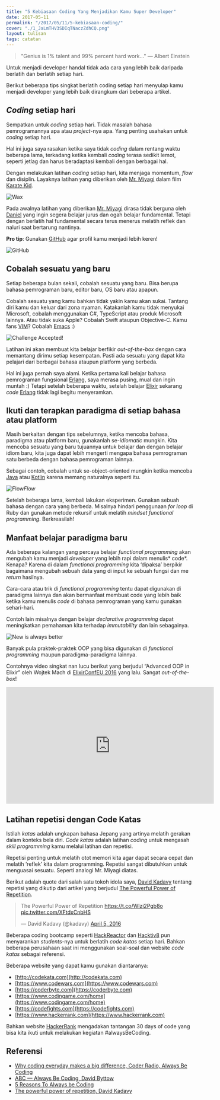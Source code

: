 ```yaml
---
title: "5 Kebiasaan Coding Yang Menjadikan Kamu Super Developer"
date: 2017-05-11
permalink: "/2017/05/11/5-kebiasaan-coding/"
cover: "./1_JaLmTHV3SDIqTNaczZdhCQ.png"
layout: tulisan
tags: catatan
---
```


> "Genius is 1% talent and 99% percent hard work…" — Albert Einstein

Untuk menjadi developer handal tidak ada cara yang lebih baik daripada berlatih dan berlatih setiap hari.

Berikut beberapa tips singkat berlatih coding setiap hari menyulap kamu menjadi developer yang lebih baik dirangkum dari beberapa artikel.

## _Coding_ setiap hari

Sempatkan untuk _coding_ setiap hari. Tidak masalah bahasa pemrogramannya apa atau _project_-nya apa. Yang penting usahakan untuk _coding_ setiap hari.

Hal ini juga saya rasakan ketika saya tidak _coding_ dalam rentang waktu beberapa lama, terkadang ketika kembali _coding_ terasa sedikit lemot, seperti jetlag dan harus beradaptasi kembali dengan berbagai hal.

Dengan melakukan latihan _coding_ setiap hari, kita menjaga momentum, _flow_ dan disiplin. Layaknya latihan yang diberikan oleh [Mr. Miyagi](http://www.imdb.com/character/ch0007693/?ref_=tt_cl_t2) dalam film [Karate Kid](http://www.imdb.com/title/tt0087538/?ref_=nv_sr_1).

![Wax](/assets/images/5-kebiasaan-coding-yang-menjadikan-kamu-super-developer/1_kRDevrDff_QPZblFbodq6Q.jpeg)

Pada awalnya latihan yang diberikan [Mr. Miyagi](http://www.imdb.com/character/ch0007693/?ref_=tt_cl_t2) dirasa tidak berguna oleh [Daniel](http://www.imdb.com/name/nm0001494/?ref_=tt_cl_t1) yang ingin segera belajar jurus dan ogah belajar fundamental. Tetapi dengan berlatih hal fundamental secara terus menerus melatih reflek dan naluri saat bertarung nantinya.

**Pro tip**: Gunakan [GitHub](https://github.com/rizafahmi) agar profil kamu menjadi lebih keren!

![GitHub](/assets/images/5-kebiasaan-coding-yang-menjadikan-kamu-super-developer/1_VQ8vr7Atcmhc5U1Lz6H0RA.png)

## Cobalah sesuatu yang baru

Setiap beberapa bulan sekali, cobalah sesuatu yang baru. Bisa berupa bahasa pemrograman baru, editor baru, OS baru atau apapun.

Cobalah sesuatu yang kamu bahkan tidak yakin kamu akan sukai. Tantang diri kamu dan keluar dari zona nyaman. Katakanlah kamu tidak menyukai Microsoft, cobalah menggunakan C#, TypeScript atau produk Microsoft lainnya. Atau tidak suka Apple? Cobalah Swift ataupun Objective-C. Kamu fans [VIM](http://www.vim.org/)? Cobalah [Emacs](https://www.gnu.org/software/emacs/) :)

![Challenge Accepted!](/assets/images/5-kebiasaan-coding-yang-menjadikan-kamu-super-developer/1_BKEg9Xihnj-9IMa7KeuVqQ.jpeg)

Latihan ini akan membuat kita belajar berfikir _out-of-the-box_ dengan cara memantang dirimu setiap kesempatan. Pasti ada sesuatu yang dapat kita pelajari dari berbagai bahasa ataupun platform yang berbeda.

Hal ini juga pernah saya alami. Ketika pertama kali belajar bahasa pemrograman fungsional [Erlang](https://www.erlang.org/), saya merasa pusing, mual dan ingin muntah :) Tetapi setelah beberapa waktu, setelah belajar [Elixir](http://elixirdose.com/) sekarang _code_ [Erlang](https://www.erlang.org/) tidak lagi begitu menyeramkan.

## Ikuti dan terapkan paradigma di setiap bahasa atau platform

Masih berkaitan dengan tips sebelumnya, ketika mencoba bahasa, paradigma atau platform baru, gunakanlah se-_idiomatic_ mungkin. Kita mencoba sesuatu yang baru tujuannya untuk belajar dan dengan belajar idiom baru, kita juga dapat lebih mengerti mengapa bahasa pemrograman satu berbeda dengan bahasa pemrograman lainnya.

Sebagai contoh, cobalah untuk se-object-oriented mungkin ketika mencoba [Java](https://www.java.com/en/) atau [Kotlin](https://kotlinlang.org/) karena memang naturalnya seperti itu.

![Flow](/assets/images/5-kebiasaan-coding-yang-menjadikan-kamu-super-developer/1_7xaVHJnd8-oALSGcc9di8g.jpeg)_Flow_

Setelah beberapa lama, kembali lakukan eksperimen. Gunakan sebuah bahasa dengan cara yang berbeda. Misalnya hindari penggunaan _for loop_ di Ruby dan gunakan metode rekursif untuk melatih _mindset_ _functional programming_. Berkreasilah!

## Manfaat belajar paradigma baru

Ada beberapa kalangan yang percaya belajar _functional programming_ akan mengubah kamu menjadi _developer_ yang lebih rapi dalam menulis* code*. Kenapa? Karena di dalam _functional programming_ kita ‘dipaksa’ berpikir bagaimana mengubah sebuah data yang di input ke sebuah fungsi dan me _return_ hasilnya.

Cara-cara atau trik di _functional programming_ tentu dapat digunakan di paradigma lainnya dan akan bermanfaat membuat code yang lebih baik ketika kamu menulis _code_ di bahasa pemrograman yang kamu gunakan sehari-hari.

Contoh lain misalnya dengan belajar _declarative programming_ dapat meningkatkan pemahaman kita terhadap _immutability_ dan lain sebagainya.

![New is always better](/assets/images/5-kebiasaan-coding-yang-menjadikan-kamu-super-developer/1_YUiRR_4_3APukZla90hZNA.jpeg)

Banyak pula praktek-praktek OOP yang bisa digunakan di _functional programming_ maupun paradigma-paradigma lainnya.

Contohnya video singkat nan lucu berikut yang berjudul “Advanced OOP in Elixir” oleh Wojtek Mach di [ElixirConfEU 2016](http://www.elixirconf.eu/elixirconf2016) yang lalu. Sangat _out-of-the-box_!

<center>
<iframe width="560" height="315" src="https://www.youtube.com/embed/5EtV2JUU0Z4" frameborder="0" allow="accelerometer; autoplay; encrypted-media; gyroscope; picture-in-picture" allowfullscreen></iframe>
</center>

## Latihan repetisi dengan Code Katas

Istilah _katas_ adalah ungkapan bahasa Jepang yang artinya melatih gerakan dalam konteks bela diri. _Code katas_ adalah latihan _coding_ untuk mengasah _skill programming_ kamu melalui latihan dan repetisi.

Repetisi penting untuk melatih otot memori kita agar dapat secara cepat dan melatih ‘reflek’ kita dalam programming. Repetisi sangat dibutuhkan untuk menguasai sesuatu. Seperti analogi Mr. Miyagi diatas.

Berikut adalah quote dari salah satu tokoh idola saya, [David Kadavy](http://kadavy.net/) tentang repetisi yang dikutip dari artikel yang berjudul [The Powerful Power of Repetition](https://mystudentvoices.com/the-powerful-power-of-repetition-820adee3ecfe#.4qz3w317s).

<blockquote class="twitter-tweet" data-lang="en"><p lang="en" dir="ltr">The Powerful Power of Repetition <a href="https://t.co/Wlzi2Pgb8o">https://t.co/Wlzi2Pgb8o</a> <a href="https://t.co/XFtdxCnbHS">pic.twitter.com/XFtdxCnbHS</a></p>&mdash; David Kadavy (@kadavy) <a href="https://twitter.com/kadavy/status/717341759999774721?ref_src=twsrc%5Etfw">April 5, 2016</a></blockquote><script async src="https://platform.twitter.com/widgets.js" charset="utf-8"></script>

Beberapa coding bootcamp seperti [HackReactor](http://www.hackreactor.com/) dan [Hacktiv8](https://hacktiv8.com/) pun menyarankan _students_-nya untuk berlatih _code katas_ setiap hari. Bahkan beberapa perusahaan saat ini menggunakan soal-soal dan website _code katas_ sebagai referensi.

Beberapa website yang dapat kamu gunakan diantaranya:

- [http://codekata.com](http://codekata.com)
- [https://www.codewars.com](https://www.codewars.com)
- [https://coderbyte.com](https://coderbyte.com)
- [https://www.codingame.com/home](https://www.codingame.com/home)
- [https://codefights.com](https://codefights.com)
- [https://www.hackerrank.com](https://www.hackerrank.com)

Bahkan website [HackerRank](https://www.hackerrank.com) mengadakan tantangan 30 days of code yang bisa kita ikuti untuk melakukan kegiatan #alwaysBeCoding.

## Referensi

- [Why coding everyday makes a big difference, Coder Radio, Always Be Coding](http://www.jupiterbroadcasting.com/107311/always-be-coding-cr-247/)
- [ABC — Always Be Coding, David Byttow](https://medium.com/always-be-coding/abc-always-be-coding-d5f8051afce2#.sdh1eygvw)
- [5 Reasons To Always be Coding](http://www.humblecoder.com/5-reasons-to-always-be-coding/)
- [The powerful power of repetition, David Kadavy](https://mystudentvoices.com/the-powerful-power-of-repetition-820adee3ecfe#---5-290.9ofans17m)
